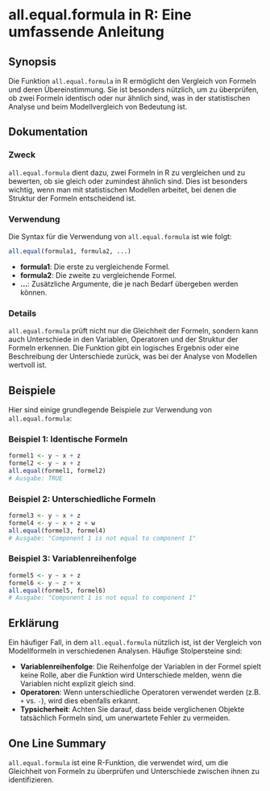 <!--
Meta Description: # all.equal.formula in R: Eine umfassende Anleitung ## Synopsis Die Funktion `all.equal.formula` in R ermöglicht den Vergleich von Formeln und deren Ü...
Meta Keywords: equal, die, all, formeln, der
-->

# all.equal.formula in R: Eine umfassende Anleitung

## Synopsis
Die Funktion `all.equal.formula` in R ermöglicht den Vergleich von Formeln und deren Übereinstimmung. Sie ist besonders nützlich, um zu überprüfen, ob zwei Formeln identisch oder nur ähnlich sind, was in der statistischen Analyse und beim Modellvergleich von Bedeutung ist.

## Dokumentation
### Zweck
`all.equal.formula` dient dazu, zwei Formeln in R zu vergleichen und zu bewerten, ob sie gleich oder zumindest ähnlich sind. Dies ist besonders wichtig, wenn man mit statistischen Modellen arbeitet, bei denen die Struktur der Formeln entscheidend ist.

### Verwendung
Die Syntax für die Verwendung von `all.equal.formula` ist wie folgt:

```R
all.equal(formula1, formula2, ...)
```

- **formula1**: Die erste zu vergleichende Formel.
- **formula2**: Die zweite zu vergleichende Formel.
- **...**: Zusätzliche Argumente, die je nach Bedarf übergeben werden können.

### Details
`all.equal.formula` prüft nicht nur die Gleichheit der Formeln, sondern kann auch Unterschiede in den Variablen, Operatoren und der Struktur der Formeln erkennen. Die Funktion gibt ein logisches Ergebnis oder eine Beschreibung der Unterschiede zurück, was bei der Analyse von Modellen wertvoll ist.

## Beispiele
Hier sind einige grundlegende Beispiele zur Verwendung von `all.equal.formula`:

### Beispiel 1: Identische Formeln
```R
formel1 <- y ~ x + z
formel2 <- y ~ x + z
all.equal(formel1, formel2)
# Ausgabe: TRUE
```

### Beispiel 2: Unterschiedliche Formeln
```R
formel3 <- y ~ x + z
formel4 <- y ~ x + z + w
all.equal(formel3, formel4)
# Ausgabe: "Component 1 is not equal to component 1"
```

### Beispiel 3: Variablenreihenfolge
```R
formel5 <- y ~ x + z
formel6 <- y ~ z + x
all.equal(formel5, formel6)
# Ausgabe: "Component 1 is not equal to component 1"
```

## Erklärung
Ein häufiger Fall, in dem `all.equal.formula` nützlich ist, ist der Vergleich von Modellformeln in verschiedenen Analysen. Häufige Stolpersteine sind:

- **Variablenreihenfolge**: Die Reihenfolge der Variablen in der Formel spielt keine Rolle, aber die Funktion wird Unterschiede melden, wenn die Variablen nicht explizit gleich sind.
- **Operatoren**: Wenn unterschiedliche Operatoren verwendet werden (z.B. `+` vs. `-`), wird dies ebenfalls erkannt.
- **Typsicherheit**: Achten Sie darauf, dass beide verglichenen Objekte tatsächlich Formeln sind, um unerwartete Fehler zu vermeiden.

## One Line Summary
`all.equal.formula` ist eine R-Funktion, die verwendet wird, um die Gleichheit von Formeln zu überprüfen und Unterschiede zwischen ihnen zu identifizieren.
